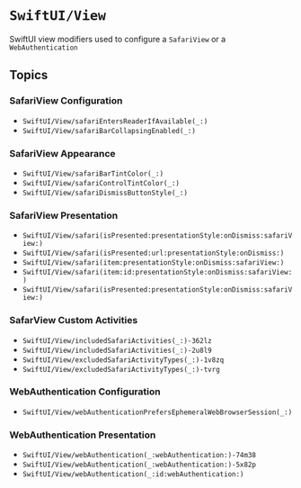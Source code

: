 # ``SwiftUI/View``

SwiftUI view modifiers used to configure a ``SafariView`` or a ``WebAuthentication``

## Topics

### SafariView Configuration

- ``SwiftUI/View/safariEntersReaderIfAvailable(_:)``
- ``SwiftUI/View/safariBarCollapsingEnabled(_:)``

### SafariView Appearance

- ``SwiftUI/View/safariBarTintColor(_:)``
- ``SwiftUI/View/safariControlTintColor(_:)``
- ``SwiftUI/View/safariDismissButtonStyle(_:)``

### SafariView Presentation

- ``SwiftUI/View/safari(isPresented:presentationStyle:onDismiss:safariView:)``
- ``SwiftUI/View/safari(isPresented:url:presentationStyle:onDismiss:)``
- ``SwiftUI/View/safari(item:presentationStyle:onDismiss:safariView:)``
- ``SwiftUI/View/safari(item:id:presentationStyle:onDismiss:safariView:)``
- ``SwiftUI/View/safari(isPresented:presentationStyle:onDismiss:safariView:)``

### SafarView Custom Activities

- ``SwiftUI/View/includedSafariActivities(_:)-362lz``
- ``SwiftUI/View/includedSafariActivities(_:)-2u8l9``
- ``SwiftUI/View/excludedSafariActivityTypes(_:)-1v8zq``
- ``SwiftUI/View/excludedSafariActivityTypes(_:)-tvrg``

### WebAuthentication Configuration

- ``SwiftUI/View/webAuthenticationPrefersEphemeralWebBrowserSession(_:)``

### WebAuthentication Presentation

- ``SwiftUI/View/webAuthentication(_:webAuthentication:)-74m38``
- ``SwiftUI/View/webAuthentication(_:webAuthentication:)-5x82p``
- ``SwiftUI/View/webAuthentication(_:id:webAuthentication:)``
